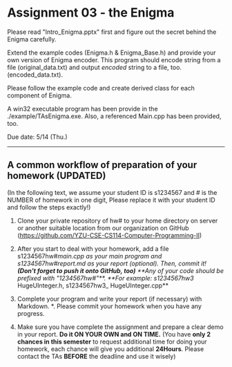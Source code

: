 Assignment 03 - the Enigma
===================

Please read "Intro_Enigma.pptx" first and figure out the secret behind the Enigma carefully.

Extend the example codes (Enigma.h & Enigma_Base.h) and provide your own version of Enigma encoder. This program should encode string from a file (original_data.txt) and output *encoded* string to a file, too. (encoded_data.txt).

Please follow the example code and create derived class for each component of Enigma.

A win32 executable program has been provide in the ./example/TAsEnigma.exe. Also, a referenced Main.cpp has been provided, too.

Due date:  5/14 (Thu.)

----------
A common workflow of preparation of your homework (UPDATED)
-------------
(In the following text, we assume your student ID is s1234567 and # is the NUMBER of homework in one digit, Please replace it with your student ID and follow the steps exactly!)


1. Clone your private repository of hw# to your home directory on server or another suitable location from our organization on GitHub (https://github.com/YZU-CSE-CS114-Computer-Programming-II)


2. After you start to deal with your homework, add a file s1234567hw#_main.cpp as your main program and s1234567hw#_report.md as your report (optional). Then, commit it! **(Don't forget to push it onto GitHub, too)** 
**Any of your code should be prefixed with "1234567hw#_"**.
**For example: s1234567hw3_ HugeUInteger.h, s1234567hw3_ HugeUInteger.cpp**


3. Complete your program and write your report (if necessary) with Markdown.
*. Please commit your homework when you have any progress.


4. Make sure you have complete the assignment and prepare a clear demo in your report. **Do it ON YOUR OWN and ON TIME.** (You have **only 2 chances in this semester** to request additional time for doing your homework, each chance will give you additional **24Hours**. Please contact the TAs **BEFORE** the deadline and use it wisely)